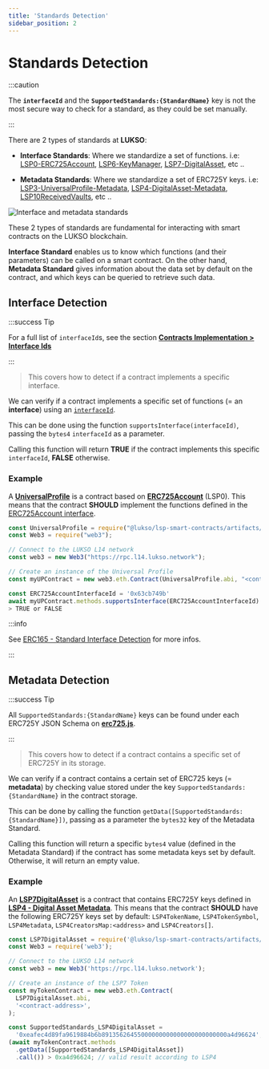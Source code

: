 ```yaml
---
title: 'Standards Detection'
sidebar_position: 2
---
```


# Standards Detection

:::caution

The **`interfaceId`** and the **`SupportedStandards:{StandardName}`** key is not the most secure way to check for a standard, as they could be set manually.

:::

There are 2 types of standards at **LUKSO**:

- **Interface Standards**: Where we standardize a set of functions. i.e: [LSP0-ERC725Account](./universal-profile/01-lsp0-erc725account.md), [LSP6-KeyManager](./universal-profile/04-lsp6-key-manager.md), [LSP7-DigitalAsset](./nft-2.0/03-LSP7-Digital-Asset.md), etc ..

- **Metadata Standards**: Where we standardize a set of ERC725Y keys. i.e: [LSP3-UniversalProfile-Metadata](./universal-profile/03-lsp3-universal-profile-metadata.md), [LSP4-DigitalAsset-Metadata](https://github.com/lukso-network/LIPs/blob/main/LSPs/LSP-4-DigitalAsset-Metadata.md), [LSP10ReceivedVaults](https://github.com/lukso-network/LIPs/blob/main/LSPs/LSP-10-ReceivedVaults.md), etc ..

![Interface and metadata standards](../../static/img/standard-detection.jpeg)

These 2 types of standards are fundamental for interacting with smart contracts on the LUKSO blockchain.

**Interface Standard** enables us to know which functions (and their parameters) can be called on a smart contract. On the other hand, **Metadata Standard** gives information about the data set by default on the contract, and which keys can be queried to retrieve such data.

## Interface Detection

:::success Tip

For a full list of `interfaceId`s, see the section **[Contracts Implementation > Interface Ids](./smart-contracts/interface-ids)**

:::

> This covers how to detect if a contract implements a specific interface.

We can verify if a contract implements a specific set of functions (= an **interface**) using an [`interfaceId`](./smart-contracts/interface-ids).

This can be done using the function `supportsInterface(interfaceId)`, passing the `bytes4` `interfaceId` as a parameter.

Calling this function will return **TRUE** if the contract implements this specific `interfaceId`, **FALSE** otherwise.

### Example

A **[UniversalProfile](./universal-profile/03-lsp3-universal-profile-metadata.md)** is a contract based on **[ERC725Account](./universal-profile/01-lsp0-erc725account.md)** (LSP0). This means that the contract **SHOULD** implement the functions defined in the [ERC725Account interface](https://github.com/lukso-network/LIPs/blob/main/LSPs/LSP-0-ERC725Account.md#interface-cheat-sheet).

```javascript
const UniversalProfile = require("@lukso/lsp-smart-contracts/artifacts/UniversalProfile.json");
const Web3 = require("web3");

// Connect to the LUKSO L14 network
const web3 = new Web3("https://rpc.l14.lukso.network");

// Create an instance of the Universal Profile
const myUPContract = new web3.eth.Contract(UniversalProfile.abi, "<contract-address>");

const ERC725AccountInterfaceId = '0x63cb749b'
await myUPContract.methods.supportsInterface(ERC725AccountInterfaceId).call()
> TRUE or FALSE
```

:::info

See [ERC165 - Standard Interface Detection](https://eips.ethereum.org/EIPS/eip-165) for more infos.

:::

## Metadata Detection

:::success Tip

All `SupportedStandards:{StandardName}` keys can be found under each ERC725Y JSON Schema on **[erc725.js](https://github.com/ERC725Alliance/erc725.js/tree/develop/src/schemas)**.

:::

> This covers how to detect if a contract contains a specific set of ERC725Y in its storage.

We can verify if a contract contains a certain set of ERC725 keys (= **metadata**) by checking value stored under the key `SupportedStandards:{StandardName}` in the contract storage.

This can be done by calling the function `getData([SupportedStandards:{StandardName}])`, passing as a parameter the `bytes32` key of the Metadata Standard.

Calling this function will return a specific `bytes4` value (defined in the Metadata Standard) if the contract has some metadata keys set by default. Otherwise, it will return an empty value.

### Example

An **[LSP7DigitalAsset](./nft-2.0/03-LSP7-Digital-Asset.md)** is a contract that contains ERC725Y keys defined in **[LSP4 - Digital Asset Metadata](https://github.com/lukso-network/LIPs/blob/main/LSPs/LSP-4-DigitalAsset-Metadata.md)**. This means that the contract **SHOULD** have the following ERC725Y keys set by default: `LSP4TokenName`, `LSP4TokenSymbol`, `LSP4Metadata`, `LSP4CreatorsMap:<address>` and `LSP4Creators[]`.

```javascript
const LSP7DigitalAsset = require('@lukso/lsp-smart-contracts/artifacts/LSP7DigitalAsset.json');
const Web3 = require('web3');

// Connect to the LUKSO L14 network
const web3 = new Web3('https://rpc.l14.lukso.network');

// Create an instance of the LSP7 Token
const myTokenContract = new web3.eth.Contract(
  LSP7DigitalAsset.abi,
  '<contract-address>',
);

const SupportedStandards_LSP4DigitalAsset =
  '0xeafec4d89fa9619884b6b89135626455000000000000000000000000a4d96624';
(await myTokenContract.methods
  .getData([SupportedStandards_LSP4DigitalAsset])
  .call()) > 0xa4d96624; // valid result according to LSP4
```
